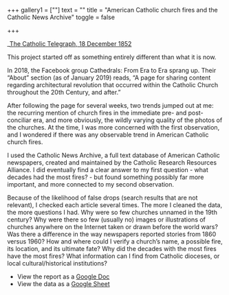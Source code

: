 +++
gallery1 = [""]
text = ""
title = "American Catholic church fires and the Catholic News Archive"
toggle = false

+++

_[The Catholic Telegraph, 18 December 1852](https://thecatholicnewsarchive.org/?a=d&d=TCT18521218-01.1.1&srpos=22)

This project started off as something entirely different than what it is now. 

In 2018, the Facebook group Cathedrals: From Era to Era sprang up. Their “About” section (as of January 2019) reads, “A page for sharing content regarding architectural revolution that occurred within the Catholic Church throughout the 20th Century, and after.”

After following the page for several weeks, two trends jumped out at me: the recurring mention of church fires in the immediate pre- and post-conciliar era, and more obviously, the wildly varying quality of the photos of the churches. At the time, I was more concerned with the first observation, and I wondered if there was any observable trend in American Catholic church fires.

I used the Catholic News Archive, a full text database of American Catholic newspapers, created and maintained by the Catholic Research Resources Alliance. I did eventually find a clear answer to my first question - what decades had the most fires? - but found something possibly far more important, and more connected to my second observation. 

Because of the likelihood of false drops (search results that are not relevant), I checked each article several times. The more I cleaned the data, the more questions I had. Why were so few churches unnamed in the 19th century? Why were there so few (usually no) images or illustrations of churches anywhere on the Internet taken or drawn before the world wars? Was there a difference in the way newspapers reported stories from 1860 versus 1960? How and where could I verify a church’s name, a possible fire, its location, and its ultimate fate? Why did the decades with the most fires have the most fires? What information can I find from Catholic dioceses, or local cultural/historical institutions?

* View the report as a [Google Doc](https://docs.google.com/document/d/1Eb7qxLLULyzvV9Ko27EbdYvVi_n9r2TRZxe2krDpqfI/edit?usp=sharing)
* View the data as a [Google Sheet](https://docs.google.com/spreadsheets/d/1pgeDNVeLA5ybP9g5NLXrOmCCfiN6rHgWIzv-Q5RjMEw/edit?usp=sharing)


